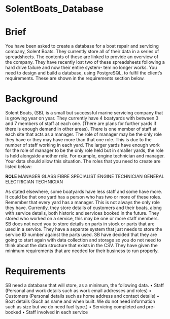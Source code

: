 # SolentBoats_Database

# Brief
You have been asked to create a database for a boat repair and servicing company, Solent Boats. They currently
store all of their data in a series of spreadsheets. The contents of these are linked to provide an overview of the company. They have recently lost two of these spreadsheets following a hard drive failure and now their entire system-
tem no longer works. You need to design and build a database, using PostgreSQL, to fulfil the client’s requirements.
These are shown in the requirements section below.

# Background
Solent Boats, (SB), is a small but successful marine servicing company that is growing year on year. They currently
have 4 boatyards with between 3 and 7 members of staff at each one. (There are plans for further yards if there
is enough demand in other areas). There is one member of staff at each site that acts as a manager. The role of
manager may be the only role they have or they may have more than that one role. This is due to the number of
staff working in each yard. The larger yards have enough work for the role of manager to be the only role held but
in smaller yards, the role is held alongside another role. For example, engine technician and manager. Your data
should allow this situation.
The roles that you need to create are listed below:

**ROLE**
MANAGER
GLASS FIBRE SPECIALIST
ENGINE TECHNICIAN
GENERAL
ELECTRICIAN
TECHNICIAN

As stated elsewhere, some boatyards have less staff and some have more. It could be that one
yard has a person who has two or more of these roles. Remember that every yard has a manager. This is not
always the only role they have.
Currently, they store details of customers and their boats, along with service details, both historic and services
booked in the future. They stored who worked on a service, this may be one or more staff members. SB does not
need you to store details on parts in stock or parts that are used in a service. They have a separate system that
just needs to store the service ID number against the parts used. SB have decided that they are going to start again
with data collection and storage so you do not need to think about the data structure that exists in the CSV. They
have given the minimum requirements that are needed for their business to run properly.

# Requirements
SB need a database that will store, as a minimum, the following data.
  • Staff (Personal and work details such as work email addresses and roles)
  • Customers (Personal details such as home address and contact details)
  • Boat details (Such as name and when built. We do not need information such as size but we do need fuel type.)
  • Servicing completed and pre-booked
  • Staff involved in each service
